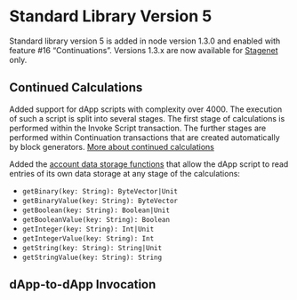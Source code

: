 # Standard Library Version 5

Standard library version 5 is added in node version 1.3.0 and enabled with feature #16 “Continuations”. Versions 1.3.x are now available for [Stagenet](/en/blockchain/blockchain-network/) only.

## Continued Calculations

Added support for dApp scripts with complexity over 4000. The execution of such a script is split into several stages. The first stage of calculations is performed within the Invoke Script transaction. The further stages are performed within Continuation transactions that are created automatically by block generators. [More about continued calculations](/en/ride/advanced/continuation)

Added the [account data storage functions](/en/ride/functions/built-in-functions/account-data-storage-functions) that allow the dApp script to read entries of its own data storage at any stage of the calculations:
* `getBinary(key: String): ByteVector|Unit`
* `getBinaryValue(key: String): ByteVector`
* `getBoolean(key: String): Boolean|Unit`
* `getBooleanValue(key: String): Boolean`
* `getInteger(key: String): Int|Unit`
* `getIntegerValue(key: String): Int`
* `getString(key: String): String|Unit`
* `getStringValue(key: String): String`

## dApp-to-dApp Invocation
